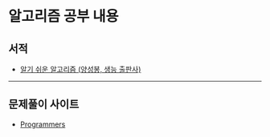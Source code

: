 # 알고리즘 공부 내용

## 서적

- [알기 쉬운 알고리즘 (양성봉, 생능 출판사)](http://aladin.kr/p/J2uf)

---

## 문제풀이 사이트

- [Programmers](https://programmers.co.kr/)
